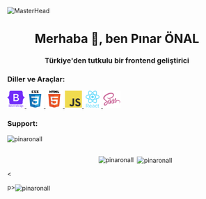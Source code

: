 ![MasterHead](https://fiverr-res.cloudinary.com/images/q_auto,f_auto/gigs/301015577/original/585354e87cef12dcb5c34b2d0094684951fdfcd4/be-your-frontend-react-js-developer-using-html-css-bootstrap.png)

<h1 align="center">Merhaba 👋, ben Pınar ÖNAL</h1>
<h3 align="center">Türkiye'den tutkulu bir frontend geliştirici</h3>




<h3 align="left">Diller ve Araçlar:</h3>
<p align="left"> <a href="https://getbootstrap.com" target="_blank" rel="noreferrer"> <img src="https://raw.githubusercontent.com/devicons/devicon/master/icons/bootstrap/bootstrap-plain-wordmark.svg" alt="bootstrap" width="40" height="40"/> </a> <a href="https://www.w3schools.com/css/" target="_blank" rel="noreferrer"> <img src="https://raw.githubusercontent.com/devicons/devicon/master/icons/css3/css3-original-wordmark.svg" alt="css3" width="40" height="40"/> </a> <a href="https://www.w3.org/html/" target="_blank" rel="noreferrer"> <img src="https://raw.githubusercontent.com/devicons/devicon/master/icons/html5/html5-original-wordmark.svg" alt="html5" width="40" height="40"/> </a> <a href="https://developer.mozilla.org/en-US/docs/Web/JavaScript" target="_blank" rel="noreferrer"> <img src="https://raw.githubusercontent.com/devicons/devicon/master/icons/javascript/javascript-original.svg" alt="javascript" width="40" height="40"/> </a> <a href="https://reactjs.org/" target="_blank" rel="noreferrer"> <img src="https://raw.githubusercontent.com/devicons/devicon/master/icons/react/react-original-wordmark.svg" alt="react" width="40" height="40"/> </a> <a href="https://sass-lang.com" target="_blank" rel="noreferrer"> <img src="https://raw.githubusercontent.com/devicons/devicon/master/icons/sass/sass-original.svg" alt="sass" width="40" height="40"/> </a> </s>

<h3 align="left">Support:</h3>
<p><a href="https://www.buymeacoffee.com/pinaronall"> <img align="left" src="https://cdn.buymeacoffee.com/buttons/v2/default-yellow.png" height="50" width="210" alt="pinaronall" /></a></p><br><br>

<p><img align="left" src="https://github-readme-stats.vercel.app/api/top-langs?username=pinaronall&show_icons=true&locale=en&layout=compact" alt="pinaronall" /></p>

<p>&nbsp; <img align="center" src="https://github-readme-stats.vercel.app/api?username=pinaronall&show_icons=true&locale=en" alt="pinaronall" /></p><

p><img align="center" src="https://github-readme-streak-stats.herokuapp.com/?user=pinaronall&" alt="pinaronall" /></p>
